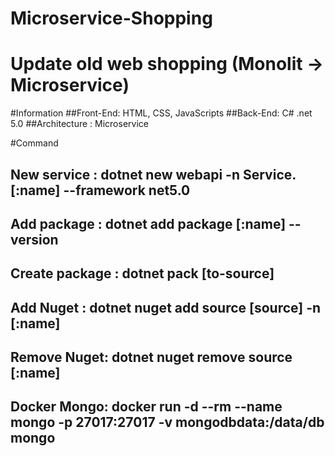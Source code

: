 # Microservice-Shopping
# Update old web shopping (Monolit -> Microservice)

#Information
##Front-End: HTML, CSS, JavaScripts
##Back-End: C# .net 5.0
##Architecture : Microservice

#Command
## New service : dotnet new webapi -n Service.[:name] --framework net5.0
## Add package : dotnet add package [:name] --version 
## Create package : dotnet pack [to-source]
## Add Nuget : dotnet nuget add source [source] -n [:name]
## Remove Nuget: dotnet nuget remove source [:name]
## Docker Mongo: docker run -d --rm --name mongo -p 27017:27017 -v mongodbdata:/data/db mongo
